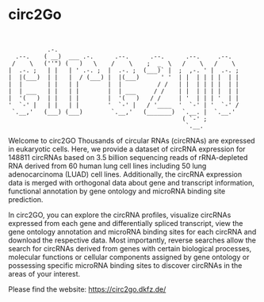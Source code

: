 # circ2Go
<!---
         d8b                  .d8888b.   .d8888b.   .d88888b.  
         Y8P                 d88P  Y88b d88P  Y88b d88P" "Y88b 
                                    888 888    888 888     888 
 .d8888b 888 888d888 .d8888b      .d88P 888        888     888 
d88P"    888 888P"  d88P"     .od888P"  888  88888 888     888 
888      888 888    888      d88P"      888    888 888     888 
Y88b.    888 888    Y88b.    888"       Y88b  d88P Y88b. .d88P 
 "Y8888P 888 888     "Y8888P 888888888   "Y8888P88  "Y88888P" 


--->
```text
 
                                                                   
           .-.                                                    
  .--.    ( __)  ___ .-.      .--.      .--.      .--.     .--.   
 /    \   (''") (   )   \    /    \    ;  _  \   /    \   /    \  
|  .-. ;   | |   | ' .-. ;  |  .-. ;  (___)` |  ;  ,-. ' |  .-. ; 
|  |(___)  | |   |  / (___) |  |(___)      ' '  | |  | | | |  | | 
|  |       | |   | |        |  |          / /   | |  | | | |  | | 
|  | ___   | |   | |        |  | ___     / /    | |  | | | |  | | 
|  '(   )  | |   | |        |  '(   )   / /     | '  | | | '  | | 
'  `-' |   | |   | |        '  `-' |   / '____  '  `-' | '  `-' / 
 `.__,'   (___) (___)        `.__,'   (_______)  `.__. |  `.__.'  
                                                 ( `-' ;          
                                                  `.__.    

```
Welcome to circ2GO
Thousands of circular RNAs (circRNAs) are expressed in eukaryotic cells. Here, we provide a dataset of circRNA expression for 148811 circRNAs based on 3.5 billion sequencing reads of rRNA-depleted RNA derived from 60 human lung cell lines including 50 lung adenocarcinoma (LUAD) cell lines. Additionally, the circRNA expression data is merged with orthogonal data about gene and transcript information, functional annotation by gene ontology and microRNA binding site prediction.

In circ2GO, you can explore the circRNA profiles, visualize circRNAs expressed from each gene and differentially spliced transcript, view the gene ontology annotation and microRNA binding sites for each circRNA and download the respective data. Most importantly, reverse searches allow the search for circRNAs derived from genes with certain biological processes, molecular functions or cellular components assigned by gene ontology or possessing specific microRNA binding sites to discover circRNAs in the areas of your interest.

Please find the website: https://circ2go.dkfz.de/
